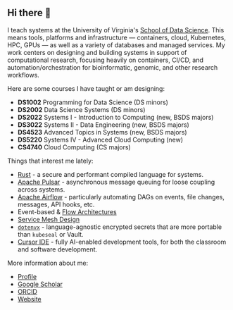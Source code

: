 ## Hi there 👋

I teach systems at the University of Virginia's [School of Data Science](https://datascience.virginia.edu/). This means tools, platforms and infrastructure — containers, cloud, Kubernetes, HPC, GPUs — as well as a variety of databases and managed services. My work centers on designing and building systems in support of computational research, focusing heavily on containers, CI/CD, and automation/orchestration for bioinformatic, genomic, and other research workflows.

Here are some courses I have taught or am designing:

- **DS1002** Programming for Data Science (DS minors)
- **DS2002** Data Science Systems (DS minors)
- **DS2022** Systems I - Introduction to Computing (new, BSDS majors)
- **DS3022** Systems II - Data Engineering (new, BSDS majors)
- **DS4523** Advanced Topics in Systems (new, BSDS majors)
- **DS5220** Systems IV - Advanced Cloud Computing (new)
- **CS4740** Cloud Computing (CS majors)

Things that interest me lately:

- [Rust](https://github.com/UVADS/learn-rust) - a secure and performant compiled language for systems.
- [Apache Pulsar](https://pulsar.apache.org/) - asynchronous message queuing for loose coupling across systems.
- [Apache Airflow](https://airflow.apache.org/) - particularly automating DAGs on events, file changes, messages, API hooks, etc.
- Event-based & [Flow Architectures](https://learning.oreilly.com/library/view/flow-architectures/9781492075882/)
- [Service Mesh Design](https://developer.hashicorp.com/consul/docs/concepts/service-mesh)
- [`dotenvx`](https://github.com/dotenvx/dotenvx) - language-agnostic encrypted secrets that are more portable than `kubeseal` or Vault.
- [Cursor IDE](https://www.cursor.com/) - fully AI-enabled development tools, for both the classroom and software development.

More information about me:

- [Profile](https://datascience.virginia.edu/people/neal-magee)
- [Google Scholar](https://scholar.google.com/citations?user=2qcTM38AAAAJ&hl=en)
- [ORCID](https://orcid.org/0000-0001-6101-5079)
- [Website](https://nmagee.github.io/)

